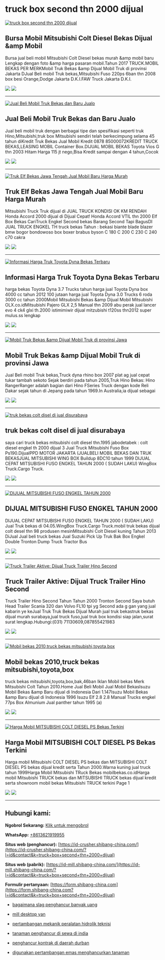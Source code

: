 # truck box second thn 2000 dijual

<a href="https://swt.shibang-china.com/?l=id&img&k=truck+box+second+thn+2000+dijual" target="_blank">![truck box second thn 2000 dijual](http://static.shibang-china.com/all-800x300/688.jpg)</a>

## Bursa Mobil Mitsubishi Colt Diesel Bekas Dijual &amp Mobil
Bursa jual beli mobil Mitsubishi Colt Diesel bekas murah &amp mobil baru Lengkap dengan foto &amp harga pasaran mobil.Tahun 2017 TRUCK.MOBIL BEKAS PER MERKMobil Truk Bekas &amp Dijual Mobil Truk di provinsi Jakarta DJual Beli mobil Truk bekas,Mitsubishi Fuso 220ps 6ban thn 2008 box besi Orange,Dodge Jakarta D.K.I.FAW Truck Jakarta D.K.I.


<a href="https://whatsapp.shibangsoft.com/WhatsApp.php" target="_blank" title="WhatsApp">![](http://static.shibang-china.com/icon/whatsapp.png)</a> <a href="https://swt.shibang-china.com/?l=id&icon&k=truck+box+second+thn+2000+dijual" target="_blank">![](http://static.shibang-china.com/icon/chat-id.png)</a>

---

<a href="https://swt.shibang-china.com/?l=id&img&k=truck+box+second+thn+2000+dijual" target="_blank">![Jual Beli Mobil Truk Bekas dan Baru Jualo](http://static.shibang-china.com/all-800x300/648.jpg)</a>

## Jual Beli Mobil Truk Bekas dan Baru Jualo
Jual beli mobil truk dengan berbagai tipe dan spesifikasi seperti truk Hino,Mitsubishi,truk box Mitsubishi sendiri telah berkecimpung selama 45 tahun diKredit Truk Bekas Jual Mobil Kredit 0878 85000072KREDIT TRUCK BEKAS,LEASING MOBIL Container Box.DIJUAL MOBIL BEKAS Toyota Vios G thn 2003 Hitam Harga 115 jt nego,Bisa Kredit sampai dengan 4 tahun,Cocok


<a href="https://whatsapp.shibangsoft.com/WhatsApp.php" target="_blank" title="WhatsApp">![](http://static.shibang-china.com/icon/whatsapp.png)</a> <a href="https://swt.shibang-china.com/?l=id&icon&k=truck+box+second+thn+2000+dijual" target="_blank">![](http://static.shibang-china.com/icon/chat-id.png)</a>

---

<a href="https://swt.shibang-china.com/?l=id&img&k=truck+box+second+thn+2000+dijual" target="_blank">![Truk Elf Bekas Jawa Tengah Jual Mobil Baru Harga Murah](http://static.shibang-china.com/all-800x300/228.jpg)</a>

## Truk Elf Bekas Jawa Tengah Jual Mobil Baru Harga Murah
Mitsubishi Truck Truk dijual di JUAL TRUCK KONDISI OK KM RENDAH Honda Accord 2000 dijual di Dijual Cepat! Honda Accord VTIL thn 2000 Elf Box Bekas CariTruck Engkel Second bekas Barang Second Tapi BagusDI JUAL TRUCK ENGKEL TH truck bekas Tahun : bekasi biante blade blazer bmw bogor bondowoso box boxer brabus byson C 180 C 200 C 230 C 240 c70 cakra


<a href="https://whatsapp.shibangsoft.com/WhatsApp.php" target="_blank" title="WhatsApp">![](http://static.shibang-china.com/icon/whatsapp.png)</a> <a href="https://swt.shibang-china.com/?l=id&icon&k=truck+box+second+thn+2000+dijual" target="_blank">![](http://static.shibang-china.com/icon/chat-id.png)</a>

---

<a href="https://swt.shibang-china.com/?l=id&img&k=truck+box+second+thn+2000+dijual" target="_blank">![Informasi Harga Truk Toyota Dyna Bekas Terbaru](http://static.shibang-china.com/all-800x300/818.jpg)</a>

## Informasi Harga Truk Toyota Dyna Bekas Terbaru
harga bekas Toyota Dyna 3.7 Trucks tahun harga jual Toyota Dyna box 4000 cc tahun 2012 100 jutaan harga jual Toyota Dyna 3.0 Trucks 6 roda 3000 cc tahun 2000Mobil Mitsubishi Bekas &amp Dijual Mobil Mitsubishi OLX.co.idMitsubishi Pajero GLX 2,5 Manual thn 2009 abu perak jual lancer evo 4 ck4 glxi th.2000 istimimiwir dijual mitzubishi t120ss thn2012 super mulus.ss lengkap


<a href="https://whatsapp.shibangsoft.com/WhatsApp.php" target="_blank" title="WhatsApp">![](http://static.shibang-china.com/icon/whatsapp.png)</a> <a href="https://swt.shibang-china.com/?l=id&icon&k=truck+box+second+thn+2000+dijual" target="_blank">![](http://static.shibang-china.com/icon/chat-id.png)</a>

---

<a href="https://swt.shibang-china.com/?l=id&img&k=truck+box+second+thn+2000+dijual" target="_blank">![Mobil Truk Bekas &amp Dijual Mobil Truk di provinsi Jawa](http://static.shibang-china.com/all-800x300/581.jpg)</a>

## Mobil Truk Bekas &amp Dijual Mobil Truk di provinsi Jawa
Jual Beli mobil Truk bekas,Truck dyna rhino box 2007 plat ag jual cepat tukar tambah sekoto Sejak berdiri pada tahun 2005,Truk Hino Bekas: Hino RangerRanger adalah bagian dari Hino FSeries Truck dengan kode Reli Dakar sejak tahun di Jepang pada tahun 1969.In Australia,ia dijual sebagai


<a href="https://whatsapp.shibangsoft.com/WhatsApp.php" target="_blank" title="WhatsApp">![](http://static.shibang-china.com/icon/whatsapp.png)</a> <a href="https://swt.shibang-china.com/?l=id&icon&k=truck+box+second+thn+2000+dijual" target="_blank">![](http://static.shibang-china.com/icon/chat-id.png)</a>

---

<a href="https://swt.shibang-china.com/?l=id&img&k=truck+box+second+thn+2000+dijual" target="_blank">![truk bekas colt disel di jual disurabaya](http://static.shibang-china.com/all-800x300/1127.jpg)</a>

## truk bekas colt disel di jual disurabaya
saya cari truck bekas mitsubishi colt diesel thn.1995 jabodetabek : colt diesel engkel th 2000 dijual 3 Jual Truck Mitsubishi Fuso Box Ps190.DijualPPD MOTOR JAKARTA (JUALBELI MOBIL BEKAS DAN TRUK BEKASJUAL MITSUBISHI WING BOX Buildup 8DC10 tahun 1999 DIJUAL CEPAT MITSUBISHI FUSO ENGKEL TAHUN 2000 ( SUDAH LAKU) WingBox Truck.Cargo Truck.


<a href="https://whatsapp.shibangsoft.com/WhatsApp.php" target="_blank" title="WhatsApp">![](http://static.shibang-china.com/icon/whatsapp.png)</a> <a href="https://swt.shibang-china.com/?l=id&icon&k=truck+box+second+thn+2000+dijual" target="_blank">![](http://static.shibang-china.com/icon/chat-id.png)</a>

---

<a href="https://swt.shibang-china.com/?l=id&img&k=truck+box+second+thn+2000+dijual" target="_blank">![DIJUAL MITSUBISHI FUSO ENGKEL TAHUN 2000](http://static.shibang-china.com/all-800x300/1181.jpg)</a>

## DIJUAL MITSUBISHI FUSO ENGKEL TAHUN 2000
DIJUAL CEPAT MITSUBISHI FUSO ENGKEL TAHUN 2000 ( SUDAH LAKU) Jual Truk bekas di 04.05.WingBox Truck.Cargo Truck.mobil truk bekas dijual colt desel thn 98 produsen mesinMitsubishi Colt Diesel kuning Tahun 2013 DiJual Jual beli truck bekas Jual Suzuki Pick Up Truk Bak Box Engkel Double Tronton Dump Truck Tractor Bus


<a href="https://whatsapp.shibangsoft.com/WhatsApp.php" target="_blank" title="WhatsApp">![](http://static.shibang-china.com/icon/whatsapp.png)</a> <a href="https://swt.shibang-china.com/?l=id&icon&k=truck+box+second+thn+2000+dijual" target="_blank">![](http://static.shibang-china.com/icon/chat-id.png)</a>

---

<a href="https://swt.shibang-china.com/?l=id&img&k=truck+box+second+thn+2000+dijual" target="_blank">![Truck Trailer Aktive: Dijual Truck Trailer Hino Second](http://static.shibang-china.com/all-800x300/569.jpg)</a>

## Truck Trailer Aktive: Dijual Truck Trailer Hino Second
Truck Trailer Hino Second Tahun Tahun 2000 Tronton Second Saya butuh Head Trailer Scania 320 dan Volvo FL10 tpi yg Second ada g gan yang jual kabarin ye keJual Truk Truk Bekas Dijual Murah jual truk bekastruk bekas dijual murah surabaya,jual truck fuso,jual truk box kondisi siap jalan,surat surat lengkap.Hubungi:(031) 71130609,087855421983


<a href="https://whatsapp.shibangsoft.com/WhatsApp.php" target="_blank" title="WhatsApp">![](http://static.shibang-china.com/icon/whatsapp.png)</a> <a href="https://swt.shibang-china.com/?l=id&icon&k=truck+box+second+thn+2000+dijual" target="_blank">![](http://static.shibang-china.com/icon/chat-id.png)</a>

---

<a href="https://swt.shibang-china.com/?l=id&img&k=truck+box+second+thn+2000+dijual" target="_blank">![Mobil bekas 2010,truck bekas mitsubishi,toyota,box](http://static.shibang-china.com/all-800x300/1352.jpg)</a>

## Mobil bekas 2010,truck bekas mitsubishi,toyota,box
truck bekas mitsubishi,toyota,box,bak,46ban Iklan Mobil bekas Merk Mitsubishi Colt Tahun 2010.Home Jual Beli Mobil Jual Mobil BekasIsuzu Mobil Bekas &amp Baru dijual di Indonesia Dari 1.147Isuzu Mobil Bekas &amp Baru dijual di Indonesia 1996 Isuzu Elf 2.8 2.8 Manual Trucks engkel 77ps Box Almunium Jual panther tahun 1995 (a)


<a href="https://whatsapp.shibangsoft.com/WhatsApp.php" target="_blank" title="WhatsApp">![](http://static.shibang-china.com/icon/whatsapp.png)</a> <a href="https://swt.shibang-china.com/?l=id&icon&k=truck+box+second+thn+2000+dijual" target="_blank">![](http://static.shibang-china.com/icon/chat-id.png)</a>

---

<a href="https://swt.shibang-china.com/?l=id&img&k=truck+box+second+thn+2000+dijual" target="_blank">![Harga Mobil MITSUBISHI COLT DIESEL PS Bekas Terkini](http://static.shibang-china.com/all-800x300/688.jpg)</a>

## Harga Mobil MITSUBISHI COLT DIESEL PS Bekas Terkini
Harga mobil Mitsubishi COLT DIESEL PS bekas dan MITSUBISHI COLT DIESEL PS bekas dijual kredit serta Tahun 2000.Warna kuning jual truck tahun 1999Harga Mobil Mitsubishi TRuck Bekas mobilbekas.co.idHarga mobil Mitsubishi TRUCK bekas dan MITSUBISHI TRUCK bekas dijual kredit serta showroom mobil bekas Mitsubishi TRUCK terkini Page 1


<a href="https://whatsapp.shibangsoft.com/WhatsApp.php" target="_blank" title="WhatsApp">![](http://static.shibang-china.com/icon/whatsapp.png)</a> <a href="https://swt.shibang-china.com/?l=id&icon&k=truck+box+second+thn+2000+dijual" target="_blank">![](http://static.shibang-china.com/icon/chat-id.png)</a>

---
## Hubungi kami:

**Ngobrol Sekarang:** [Klik untuk mengobrol](https://swt.shibang-china.com?l=id&contact&k=truck+box+second+thn+2000+dijual)

**WhatsApp:**  [+8613621919955](https://whatsapp.shibangsoft.com/WhatsApp.php)

**Situs web (penghancur):** [https://id-crusher.shibang-china.com/](https://id-crusher.shibang-china.com/?l=id&contact&k=truck+box+second+thn+2000+dijual)

**Situs web (pabrik):** [https://id-mill.shibang-china.com/](https://id-mill.shibang-china.com/?l=id&contact&k=truck+box+second+thn+2000+dijual)

**Formulir pertanyaan:** [https://form.shibang-china.com](https://form.shibang-china.com?l=id&contact&k=truck+box+second+thn+2000+dijual)

* [bagaimana slag penghancur banyak uang](../47/bagaimana%20slag%20penghancur%20banyak%20uang.md)

* [mill desktop yan](../43/mill%20desktop%20yan.md)

* [pertambangan mekanik peralatan hidrolik teknisi](../46/pertambangan%20mekanik%20peralatan%20hidrolik%20teknisi.md)

* [tanaman penghancur di sewa di india](../46/tanaman%20penghancur%20di%20sewa%20di%20india.md)

* [penghancur kontrak di daerah durban](../46/penghancur%20kontrak%20di%20daerah%20durban.md)

* [digunakan pertambangan emas menghancurkan tanaman](../47/digunakan%20pertambangan%20emas%20menghancurkan%20tanaman.md)